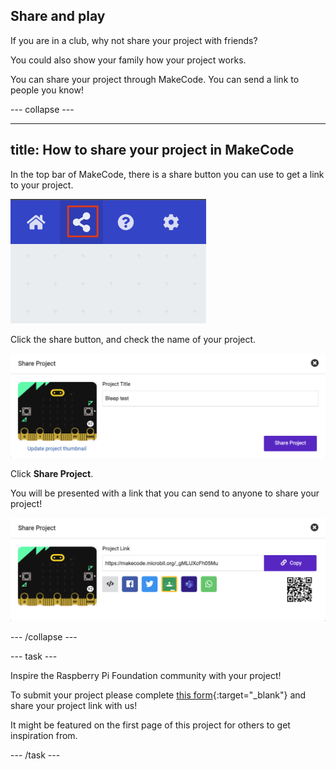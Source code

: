 ## Share and play

If you are in a club, why not share your project with friends?

You could also show your family how your project works.

You can share your project through MakeCode. You can send a link to people you know!

--- collapse ---

---
title: How to share your project in MakeCode
---

In the top bar of MakeCode, there is a share button you can use to get a link to your project.

![The top bar of MakeCode, four icons are shown. A share icon is second from the right and is highlighted in red.](images/share-button.png)

Click the share button, and check the name of your project. 

![The Project name dialogue box, with a big Share Project button in the bottom right corner.](images/project-name.png)

Click **Share Project**.

You will be presented with a link that you can send to anyone to share your project! 

![The share link for the Bleep test active assistant.](images/share-link.png)

--- /collapse ---

--- task ---

Inspire the Raspberry Pi Foundation community with your project!

To submit your project please complete [this form](https://form.raspberrypi.org/f/community-project-submissions){:target="_blank"} and share your project link with us!

It might be featured on the first page of this project for others to get inspiration from.

--- /task ---